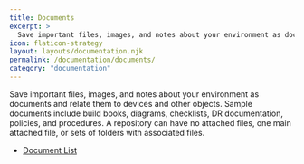 ```yaml
---
title: Documents
excerpt: >
  Save important files, images, and notes about your environment as documents and relate them to devices and other objects.
icon: flaticon-strategy
layout: layouts/documentation.njk
permalink: /documentation/documents/
category: "documentation"
---
```


Save important files, images, and notes about your environment as documents and relate them to devices and other objects. Sample documents include build books, diagrams, checklists, DR documentation, policies, and procedures. A repository can have no attached files, one main attached file, or sets of folders with associated files.

- [Document List](http://demo.itportal.com/v4/app/documents?ClientID=735)
